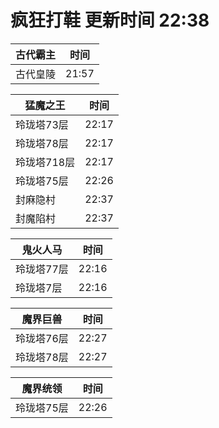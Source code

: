 # 疯狂打鞋 更新时间 22:38

| 古代霸主   | 时间    |
|--------|-------|
| 古代皇陵 | 21:57 |

| 猛魔之王   | 时间    |
|--------|-------|
| 玲珑塔73层 | 22:17 |
| 玲珑塔78层 | 22:17 |
| 玲珑塔718层 | 22:17 |
| 玲珑塔75层 | 22:26 |
| 封麻隐村 | 22:37 |
| 封魔陷村 | 22:37 |

| 鬼火人马   | 时间    |
|--------|-------|
| 玲珑塔77层 | 22:16 |
| 玲珑塔7层 | 22:16 |

| 魔界巨兽   | 时间    |
|--------|-------|
| 玲珑塔76层 | 22:27 |
| 玲珑塔78层 | 22:27 |

| 魔界统领   | 时间    |
|--------|-------|
| 玲珑塔75层 | 22:26 |